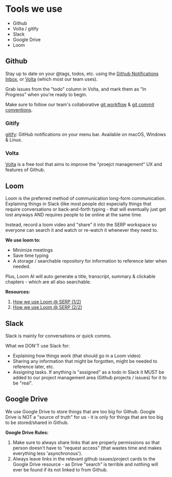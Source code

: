 # Tools we use

- Github
- Volta / gitify
- Slack
- Google Drive
- Loom


## Github

Stay up to date on your @tags, todos, etc. using the [Github Notifications Inbox](https://github.com/notifications), or [Volta](https://volta.net/) (which most our team uses).

Grab issues from the "todo" column in Volta, and mark them as "In Progress" when you're ready to begin. 

Make sure to follow our team's collaborative [git workflow](./docs/git-workflow.md) & [git commit conventions](./docs/git-commit-conventions.md).

### Gitify

[gitify](https://github.com/gitify-app/gitify): GitHub notifications on your menu bar. Available on macOS, Windows & Linux.


### Volta

[Volta](https://volta.net/) is a free tool that aims to improve the "proejct management" UX and features of Github.


## Loom

Loom is the preferred method of communication long-form communication. Explaining things in Slack (like most people do) especially things that require conversations or back-and-forth typing - that will eventually just get lost anyways AND requires people to be online at the same time.

Instead, record a loom video and "share" it into the SERP workspace so everyone can search it and watch or re-watch it whenever they need to.

**We use loom to:**
- Minimize meetings
- Save time typing
- A storage / searchable repository for information to reference later when needed.

Plus, Loom AI will auto generate a title, transcript, summary & clickable chapters - which are all also searchable.

**Resources:**
1. [How we use Loom @ SERP (1/2)](https://www.loom.com/share/99e169c977dc44178320a674f4a9c2bf?sid=2adce91a-0a91-4a06-84d5-f873797a0c77)
2. [How we use Loom @ SERP (2/2)](https://www.loom.com/share/44e587bdb33d4ef38492a1908886578b?sid=b35c078a-fd83-4601-ac80-dbfbb7e61f9a)


## Slack

Slack is mainly for conversations or quick comms.

What we DON'T use Slack for:
- Explaining how things work (that should go in a Loom video)
- Sharing any information that might be forgotten, might be needed to reference later, etc.
- Assigning tasks. If anything is "assigned" as a todo in Slack it MUST be added to our project management area (Github projects / issues) for it to be "real".


## Google Drive

We use Google Drive to store things that are too big for Github.
Google Drive is NOT a "source of truth" for us - it is only for things that are too big to be stored/shared in Github.

**Google Drive Rules:**

1. Make sure to always share links that are properly permissions so that person doesn't have to "request access" (that wastes time and makes everything less 'asynchronous').
2. Always leave links in the relevant github issues/project cards to the Google Drive resource - as Drive "search" is terrible and nothing will ever be found if its not linked to from Github.

